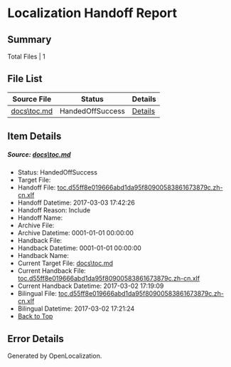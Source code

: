 # <a name='report-top'></a> Localization Handoff Report

## Summary
 Total Files | 1

## File List
 Source File | Status | Details 
 ----------- | ------ | ------- 
 [docs\toc.md](https://github.com/dotnet/docs/blob/620c6574efadfe0040767eb14f2b23b2b23a0798/docs/toc.md) | HandedOffSuccess | [Details](#b0a665ee489f7eeef57295d233fc7565b93d74793479)

## Item Details
##### <a name='b0a665ee489f7eeef57295d233fc7565b93d74793479'></a> Source: [docs\toc.md](https://github.com/dotnet/docs/blob/620c6574efadfe0040767eb14f2b23b2b23a0798/docs/toc.md)
* Status: HandedOffSuccess
* Target File: 
* Handoff File: [toc.d55ff8e019666abd1da95f80900583861673879c.zh-cn.xlf](https://github.com/dotnet/docs.handoff/blob/ffd7c8b994bf3674f56bfddf249098b47e0cf154/ol-handoff/dotnet/docs.zh-cn/master/dotnet-core/toc.d55ff8e019666abd1da95f80900583861673879c.zh-cn.xlf)
* Handoff Datetime: 2017-03-03 17:42:26
* Handoff Reason: Include
* Handoff Name: 
* Archive File: 
* Archive Datetime: 0001-01-01 00:00:00
* Handback File: 
* Handback Datetime: 0001-01-01 00:00:00
* Handback Name: 
* Current Target File: [docs\toc.md](https://github.com/dotnet/docs.zh-cn/blob/51b5731703ca76bbcaa4894f22fd0003fc438e36/docs/toc.md)
* Current Handback File: [toc.d55ff8e019666abd1da95f80900583861673879c.zh-cn.xlf](https://github.com/dotnet/docs.handback/blob/19983e5000499b1743a5449a629d6c966806be5b/ol-handback/dotnet/docs.zh-cn/master/dotnet-core/toc.d55ff8e019666abd1da95f80900583861673879c.zh-cn.xlf)
* Current Handback Datetime: 2017-03-02 17:19:09
* Bilingual File: [toc.d55ff8e019666abd1da95f80900583861673879c.zh-cn.xlf](https://github.com/dotnet/docs.handback/blob/19983e5000499b1743a5449a629d6c966806be5b/ol-handback/dotnet/docs.zh-cn/master/dotnet-core/toc.d55ff8e019666abd1da95f80900583861673879c.zh-cn.xlf)
* Bilingual Datetime: 2017-03-02 17:21:24
* [Back to Top](#report-top)


## Error Details

Generated by OpenLocalization.
